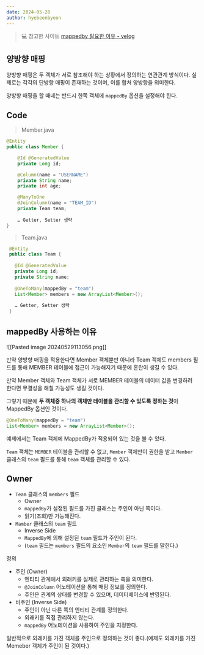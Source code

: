 ```yaml
---
date: 2024-05-28
author: hyebeenbyeon
---
```


> 💻 참고한 사이트
[mappedby 필요한 이유 - velog](https://velog.io/@wogh126/JPA-%EC%96%91%EB%B0%A9%ED%96%A5-%EB%A7%A4%ED%95%91%EC%97%90%EC%84%9C-MappedBy%EA%B0%80-%ED%95%84%EC%9A%94%ED%95%9C-%EC%9D%B4%EC%9C%A0)

## 양방향 매핑
양방향 매핑은 두 객체가 서로 참조해야 하는 상황에서 정의하는 연관관계 방식이다. 실제로는 각각의 단방향 매핑이 존재하는 것이며, 이를 합쳐 양방향을 의미한다.

양방향 매핑을 할 때네는 반드시 한쪽 객체에 `mappedBy` 옵션을 설정해야 한다.

## Code
> Member.java
```java
@Entity
public class Member { 

	@Id @GeneratedValue
	private Long id;

	@Column(name = "USERNAME")
	private String name;
	private int age;

	@ManyToOne
	@JoinColumn(name = "TEAM_ID")
	private Team team;
    
	… Getter, Setter 생략
}
```

> Team.java
```java
 @Entity
 public class Team {
 
   @Id @GeneratedValue
   private Long id;
   private String name;
   
   @OneToMany(mappedBy = "team")
   List<Member> members = new ArrayList<Member>();
   
   … Getter, Setter 생략
 }
```

## mappedBy 사용하는 이유
![[Pasted image 20240529113056.png]]

만약 양방향 매핑을 적용한다면 Member 객체뿐만 아니라 Team 객체도 members 필드를 통해 MEMBER 테이블에 접근이 가능해지기 때문에 혼란이 생길 수 있다.

만약 Member 객체와 Team 객체가 서로 MEMBER 테이블의 데이터 값을 변경하려 한다면 무결성을 해칠 가능성도 생길 것이다.

그렇기 때문에 **두 객체중 하나의 객체만 테이블을 관리할 수 있도록 정하는 것**이 MappedBy 옵션인 것이다.

```java
@OneToMany(mappedBy = "team")
List<Member> members = new ArrayList<Member>();
```

예제에서는 Team 객체에 MappedBy가 적용되어 있는 것을 볼 수 있다.

`Team` 객체는 `MEMBER` 테이블을 관리할 수 없고, 
`Member` 객체만이 권한을 받고 `Member` 클래스의 `team` 필드를 통해 `team` 객체를 관리할 수 있다. 

## Owner
- `Team` 클래스의 `members` 필드
	- Owner
	- `mappedBy`가 설정된 필드를 가진 클래스는 주인이 아닌 쪽이다.
	- 읽기(조회)만 가능해진다. 
- `Mamber` 클래스의 `team` 필드
	- Inverse Side
	- `MappedBy`에 의해 설정된 `team` 필드가 주인이 된다.
	- (`team` 필드는 `members` 필드의 요소인 `Member`의 `team` 필드를 말한다.)

정의
- 주인 (Owner) 
	- 엔티티 관계에서 외래키를 실제로 관리하는 측을 의미한다.
	- `@JoinColumn` 어노테이션을 통해 매핑 정보를 정의한다.
	- 주인은 관계의 상태를 변경할 수 있으며, 데이터베이스에 반영된다.
- 비주인 (Inverse Side)
	- 주인이 아닌 다른 쪽의 엔티티 관계를 정의한다.
	- 외래키를 직접 관리하지 않는다.
	- `mappedBy` 어노테이션을 사용하여 주인을 지정한다.

일반적으로 외래키를 가진 객체를 주인으로 정의하는 것이 좋다.(예제도 외래키를 가진 Memeber 객체가 주인이 된 것이다.)